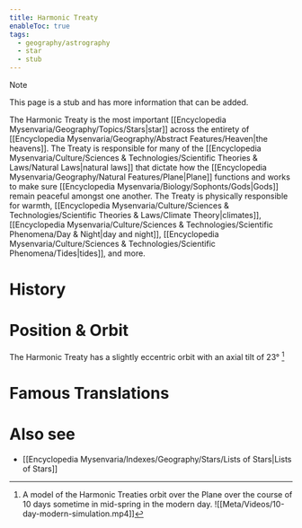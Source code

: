 ```yaml
---
title: Harmonic Treaty
enableToc: true
tags:
  - geography/astrography
  - star
  - stub
---
```


> [!note]
> This page is a stub and has more information that can be added.

The Harmonic Treaty is the most important [[Encyclopedia Mysenvaria/Geography/Topics/Stars|star]] across the entirety of [[Encyclopedia Mysenvaria/Geography/Abstract Features/Heaven|the heavens]]. The Treaty is responsible for many of the [[Encyclopedia Mysenvaria/Culture/Sciences & Technologies/Scientific Theories & Laws/Natural Laws|natural laws]] that dictate how the [[Encyclopedia Mysenvaria/Geography/Natural Features/Plane|Plane]] functions and works to make sure [[Encyclopedia Mysenvaria/Biology/Sophonts/Gods|Gods]] remain peaceful amongst one another. The Treaty is physically responsible for warmth, [[Encyclopedia Mysenvaria/Culture/Sciences & Technologies/Scientific Theories & Laws/Climate Theory|climates]], [[Encyclopedia Mysenvaria/Culture/Sciences & Technologies/Scientific Phenomena/Day & Night|day and night]], [[Encyclopedia Mysenvaria/Culture/Sciences & Technologies/Scientific Phenomena/Tides|tides]], and more.
# History

# Position & Orbit
The Harmonic Treaty has a slightly eccentric orbit with an axial tilt of 23°
[^1]
# Famous Translations

# Also see
- [[Encyclopedia Mysenvaria/Indexes/Geography/Stars/Lists of Stars|Lists of Stars]]


[^1]: A model of the Harmonic Treaties orbit over the Plane over the course of 10 days sometime in mid-spring in the modern day. ![[Meta/Videos/10-day-modern-simulation.mp4]]